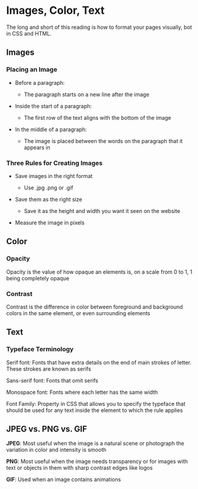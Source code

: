 # Images, Color, Text

The long and short of this reading is how to format your pages visually, bot in CSS and HTML.

## Images

### Placing an Image

* Before a paragraph:
  * The paragraph starts on a new line after the image

* Inside the start of a paragraph:
  * The first row of the text aligns with the bottom of the image

* In the middle of a paragraph:
  * The image is placed between the words on the paragraph that it appears in

### Three Rules for Creating Images

* Save images in the right format
  * Use .jpg .png or .gif

* Save them as the right size
  * Save it as the height and width you want it seen on the website

* Measure the image in pixels

## Color

### Opacity

Opacity is the value of how opaque an elements is, on a scale from 0 to 1, 1 being completely opaque

### Contrast

Contrast is the difference in color between foreground and background colors in the same element, or even surrounding elements

## Text

### Typeface Terminology

Serif font: Fonts that have extra details on the end of main strokes of letter. These strokes are known as serifs

Sans-serif font: Fonts that omit serifs

Monospace font: Fonts where each letter has the same width

Font Family: Property in CSS that allows you to specify the typeface that should be used for any text inside the element to which the rule applies

## JPEG vs. PNG vs. GIF

**JPEG**: Most useful when the image is a natural scene or photograph the variation in color and intensity is smooth

**PNG**: Most useful when the image needs transparency or for images with text or objects in them with sharp contrast edges like logos

**GIF**: Used when an image contains animations
